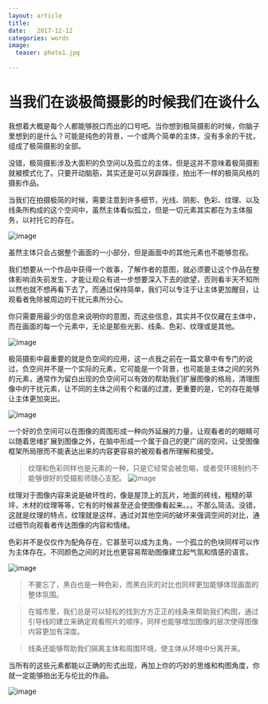 ```yaml
---
layout: article
title:  
date:   2017-12-12
categories: words
image:
  teaser: photo1.jpg
  
---
```

# 当我们在谈极简摄影的时候我们在谈什么
我想着大概是每个人都能够脱口而出的口号吧。当你想到极简摄影的时候，你脑子里想到的是什么？可能是纯色的背景，一个或两个简单的主体，没有多余的干扰，组成了极简摄影的全部。

没错，极简摄影涉及大面积的负空间以及孤立的主体，但是这并不意味着极简摄影就被模式化了。只要开动脑筋，其实还是可以另辟蹊径，拍出不一样的极简风格的摄影作品。

当我们在拍摄极简的时候，需要注意到许多细节，光线、阴影、色彩、纹理、以及线条所构成的这个空间中，虽然主体看似孤立，但是一切元素其实都在为主体服务，以衬托它的存在。

![image](https://lyanwaiting.github.io/images/photo1.jpg)

虽然主体只会占据整个画面的一小部分，但是画面中的其他元素也不能够忽视。

我们想要从一个作品中获得一个故事，了解作者的意图，就必须要让这个作品在整体影响消失前发生，才能让观众有进一步想要深入下去的欲望，否则看半天不知所以然也就不想再看下去了。而通过保持简单，我们可以专注于让主体更加醒目，让观看者免除被周边的干扰元素所分心。

你只需要用最少的信息来说明你的意图，而这些信息，其实并不仅仅藏在主体中，而在画面的每一个元素中，无论是那些光影、线条、色彩、纹理或是其他。

![image](https://lyanwaiting.github.io/images/photo2.jpg)

极简摄影中最重要的就是负空间的应用，这一点我之前在一篇文章中有专门的说过，负空间并不是一个实际的元素，它可能是一个背景，也可能是主体之间的另外的元素，通常作为留白出现的负空间可以有效的帮助我们扩展图像的格局，清理图像中的干扰元素，让不同的主体之间有个和谐的过渡，更重要的是，它的存在能够让主体更加突出。

![image](https://lyanwaiting.github.io/images/photo3.jpg)

一个好的负空间可以在图像的周围形成一种向外延展的力量，让观看者的的眼睛可以随着思绪扩展到图像之外，在脑中形成一个属于自己的更广阔的空间，让受图像框架所局限而不能表达出来的内容更容易的被观看者所理解和接受。
>  纹理和色彩同样也是元素的一种，只是它经常会被忽略，或者受环境制约不能够很好的受摄影师随心支配。
![image](https://lyanwaiting.github.io/images/photo4.jpg)

纹理对于图像内容来说是破坏性的，像是屋顶上的瓦片，地面的砖线，粗糙的草坪，木材的纹理等等，它有的时候甚至还会使图像看起来。。。不那么简洁。没错，这就是纹理的特点，纹理就是这样，通过对其他空间的破坏来强调空间的对比，通过细节向观看者传达图像的内容和情绪。

色彩并不是仅仅作为配角存在，它甚至可以成为主角，一个孤立的色块同样可以作为主体存在。不同颜色之间的对比也更容易帮助图像建立起气氛和情感的语言。

![image](https://lyanwaiting.github.io/images/photo5.jpg)

>  不要忘了，黑白也是一种色彩，而黑白灰的对比也同样更加能够体现画面的整体氛围。

>  在城市里，我们总是可以轻松的找到方方正正的线条来帮助我们构图，通过引导线的建立来确定观看照片的顺序，同样也能够增加图像的层次使得图像内容更加有深度。

>  线条还能够帮助我们隔离主体和周围环境，使主体从环境中分离开来。

当所有的这些元素都能以正确的形式出现，再加上你的巧妙的思维和构图角度，你就一定能够拍出无与伦比的作品。

![image](https://lyanwaiting.github.io/images/photo6.jpg)
